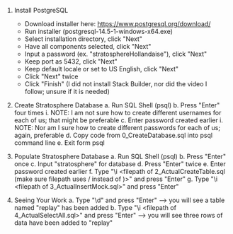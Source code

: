 1. Install PostgreSQL
    - Download installer here: https://www.postgresql.org/download/
    - Run installer (postgresql-14.5-1-windows-x64.exe)
    - Select installation directory, click "Next"
    - Have all components selected, click "Next"
    - Input a password (ex. "stratosphereHollandaise"), click "Next"
    - Keep port as 5432, click "Next"
    - Keep default locale or set to US English, click "Next"
    - Click "Next" twice
    - Click "Finish" (I did not install Stack Builder, nor did the video I follow; unsure if it is needed)

2. Create Stratosphere Database
    a. Run SQL Shell (psql)
    b. Press "Enter" four times
        i. NOTE: I am not sure how to create different usernames for each of us; that might be preferable
    c. Enter password created earlier
        i. NOTE: Nor am I sure how to create different passwords for each of us; again, preferable
    d. Copy code from 0_CreateDatabase.sql into psql command line
    e. Exit form psql

3. Populate Stratosphere Database
    a. Run SQL Shell (psql)
    b. Press "Enter" once
    c. Input "stratosphere" for database
    d. Press "Enter" twice
    e. Enter password created earlier
    f. Type "\i <filepath of 2_ActualCreateTable.sql (make sure filepath uses / instead of \)>" and press "Enter"
    g. Type "\i <filepath of 3_ActualInsertMock.sql>" and press "Enter"

4. Seeing Your Work
    a. Type "\d" and press "Enter" --> you will see a table named "replay" has been added
    b. Type "\i <filepath of 4_ActualSelectAll.sql>" and press "Enter" --> you will see three rows of data have been added to "replay"